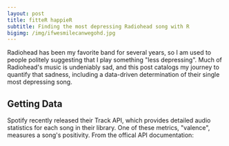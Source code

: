 ```yaml
---
layout: post
title: fitteR happieR
subtitle: Finding the most depressing Radiohead song with R
bigimg: /img/ifwesmilecanwegohd.jpg
---
```

Radiohead has been my favorite band for several years, so I am used to people politely suggesting that I play something "less depressing". Much of Radiohead's music is undeniably sad, and this post catalogs my journey to quantify that sadness, including a data-driven determination of their single most depressing song.

## Getting Data
Spotify recently released their Track API, which provides detailed audio statistics for each song in their library. One of these metrics, "valence", measures a song's positivity. From the offical API documentation: